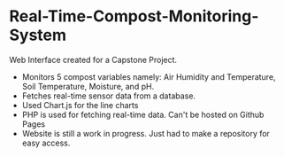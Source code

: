 # Real-Time-Compost-Monitoring-System
Web Interface created for a Capstone Project.
- Monitors 5 compost variables namely: Air Humidity and Temperature, Soil Temperature, Moisture, and pH.
- Fetches real-time sensor data from a database.
- Used Chart.js for the line charts
- PHP is used for fetching real-time data. Can't be hosted on Github Pages
- Website is still a work in progress. Just had to make a repository for easy access.
